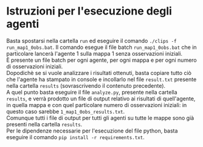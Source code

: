# Istruzioni per l'esecuzione degli agenti

Basta spostarsi nella cartella `run` ed eseguire il comando `./clips -f run_map1_0obs.bat`. Il comando esegue il file batch `run_map1_0obs.bat` che in particolare lancerà l'agente 1 sulla mappa 1 senza osservazioni iniziali.  
È presente un file batch per ogni agente, per ogni mappa e per ogni numero di osservazioni iniziali.  
Dopodichè se si vuole analizzare i risultati ottenuti, basta copiare tutto ciò che l'agente ha stampato in console e incollarlo nel file `result.txt` presente nella cartella `results` (sovrascrivendo il contenuto precedente).  
A quel punto basta eseguire il file `analyze.py`, presente nella cartella `results`, e verrà prodotto un file di output relativo ai risultati di quell'agente, in quella mappa e con quel particolare numero di osservazioni iniziali: in questo caso sarebbe `1_map1_0obs_results.txt`.  
Comunque tutti i file di output per tutti gli agenti su tutte le mappe sono già presenti nella cartella `results`.  
Per le dipendenze necessarie per l'esecuzione del file python, basta eseguire il comando `pip install -r requirements.txt`.  